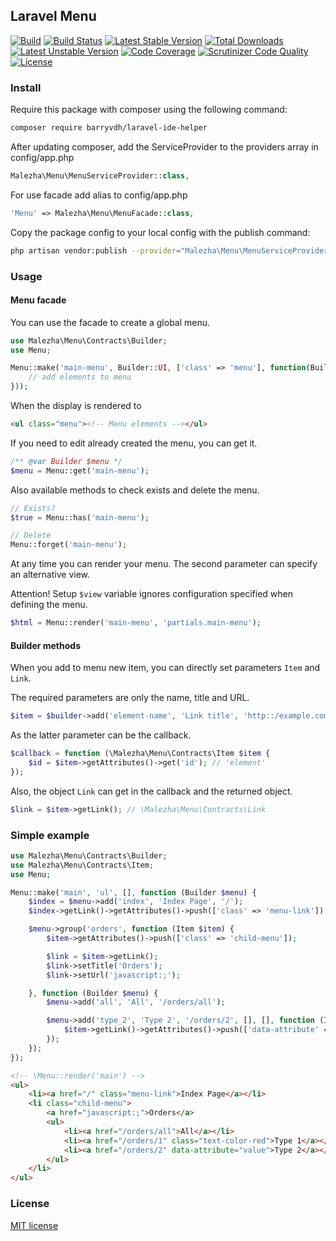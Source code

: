 ## Laravel Menu

[![Build](https://img.shields.io/badge/Laravel-5.1%7C5.2-orange.svg)](https://laravel.com) 
[![Build Status](https://travis-ci.org/Malezha/menu.svg?branch=master)](https://travis-ci.org/Malezha/menu) 
[![Latest Stable Version](https://poser.pugx.org/malezha/laravel-menu/v/stable)](https://packagist.org/packages/malezha/laravel-menu) 
[![Total Downloads](https://poser.pugx.org/malezha/laravel-menu/downloads)](https://packagist.org/packages/malezha/laravel-menu) 
[![Latest Unstable Version](https://poser.pugx.org/malezha/laravel-menu/v/unstable)](https://packagist.org/packages/malezha/laravel-menu) 
[![Code Coverage](https://scrutinizer-ci.com/g/Malezha/menu/badges/coverage.png?b=master)](https://scrutinizer-ci.com/g/Malezha/menu/?branch=master)
[![Scrutinizer Code Quality](https://scrutinizer-ci.com/g/Malezha/menu/badges/quality-score.png?b=master)](https://scrutinizer-ci.com/g/Malezha/menu/?branch=master) 
[![License](https://poser.pugx.org/malezha/laravel-menu/license)](https://packagist.org/packages/malezha/laravel-menu)

### Install

Require this package with composer using the following command:

```bash
composer require barryvdh/laravel-ide-helper
```

After updating composer, add the ServiceProvider to the providers array in config/app.php

```php
Malezha\Menu\MenuServiceProvider::class,
```

For use facade add alias to config/app.php

```php
'Menu' => Malezha\Menu\MenuFacade::class,
```

Copy the package config to your local config with the publish command:

```bash
php artisan vendor:publish --provider="Malezha\Menu\MenuServiceProvider"
```

### Usage

#### Menu facade

You can use the facade to create a global menu.

```php
use Malezha\Menu\Contracts\Builder;
use Menu;

Menu::make('main-menu', Builder::UI, ['class' => 'menu'], function(Builder $menu {
    // add elements to menu
}));
```

When the display is rendered to

```html
<ul class="menu"><!-- Menu elements --></ul>
```

If you need to edit already created the menu, you can get it.

```php
/** @var Builder $menu */
$menu = Menu::get('main-menu');
```

Also available methods to check exists and delete the menu.

```php
// Exists?
$true = Menu::has('main-menu');

// Delete
Menu::forget('main-menu');
```

At any time you can render your menu. The second parameter can specify an alternative view.

Attention! Setup `$view` variable ignores configuration specified when defining the menu.

```php
$html = Menu::render('main-menu', 'partials.main-menu');
```

#### Builder methods

When you add to menu new item, you can directly set parameters `Item` and `Link`.

The required parameters are only the name, title and URL.

```php
$item = $builder->add('element-name', 'Link title', 'http::/example.com/url', ['id' => 'element'], ['id' => 'link'], $callback);
```

As the latter parameter can be the callback.

```php
$callback = function (\Malezha\Menu\Contracts\Item $item {
    $id = $item->getAttributes()->get('id'); // 'element'
});
```

Also, the object `Link` can get in the callback and the returned object.

```php
$link = $item->getLink(); // \Malezha\Menu\Contracts\Link
```

### Simple example

```php
use Malezha\Menu\Contracts\Builder;
use Malezha\Menu\Contracts\Item;
use Menu;

Menu::make('main', 'ul', [], function (Builder $menu) {
    $index = $menu->add('index', 'Index Page', '/');
    $index->getLink()->getAttributes()->push(['class' => 'menu-link']);

    $menu->group('orders', function (Item $item) {
        $item->getAttributes()->push(['class' => 'child-menu']);

        $link = $item->getLink();
        $link->setTitle('Orders');
        $link->setUrl('javascript:;');

    }, function (Builder $menu) {
        $menu->add('all', 'All', '/orders/all');

        $menu->add('type_2', 'Type 2', '/orders/2', [], [], function (Item $item) {
            $item->getLink()->getAttributes()->push(['data-attribute' => 'value']);
        });
    });
});
```

```html
<!-- \Menu::render('main') -->
<ul>
    <li><a href="/" class="menu-link">Index Page</a></li>
    <li class="child-menu">
        <a href="javascript:;">Orders</a>
        <ul>
            <li><a href="/orders/all">All</a></li>
            <li><a href="/orders/1" class="text-color-red">Type 1</a></li>
            <li><a href="/orders/2" data-attribute="value">Type 2</a></li>
        </ul>
    </li>
</ul>
```

### License

[MIT license](http://opensource.org/licenses/MIT)
